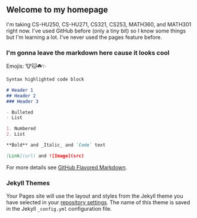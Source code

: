## Welcome to my homepage

I'm taking CS-HU250, CS-HU271, CS321, CS253, MATH360, and MATH301 right now. I've used GitHub before (only a tiny bit) so I know some things but I'm learning a lot. I've never used the pages feature before.

### I'm gonna leave the markdown here cause it looks cool
Emojis: 🐮🐱☘️✨

```markdown
Syntax highlighted code block

# Header 1
## Header 2
### Header 3

- Bulleted
- List

1. Numbered
2. List

**Bold** and _Italic_ and `Code` text

[Link](url) and ![Image](src)
```

For more details see [GitHub Flavored Markdown](https://guides.github.com/features/mastering-markdown/).

### Jekyll Themes

Your Pages site will use the layout and styles from the Jekyll theme you have selected in your [repository settings](https://github.com/kiradavis695/kiradavis695.github.io/settings). The name of this theme is saved in the Jekyll `_config.yml` configuration file.
